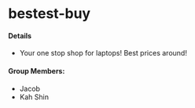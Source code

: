 # bestest-buy

#### Details
- Your one stop shop for laptops! Best prices around!

#### Group Members:
- Jacob
- Kah Shin